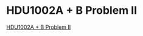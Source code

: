 # HDU1002A + B Problem II
[HDU1002A + B Problem II](https://aiwithcloud.com/2022/09/19/hdu1002a__b_problem_ii/)